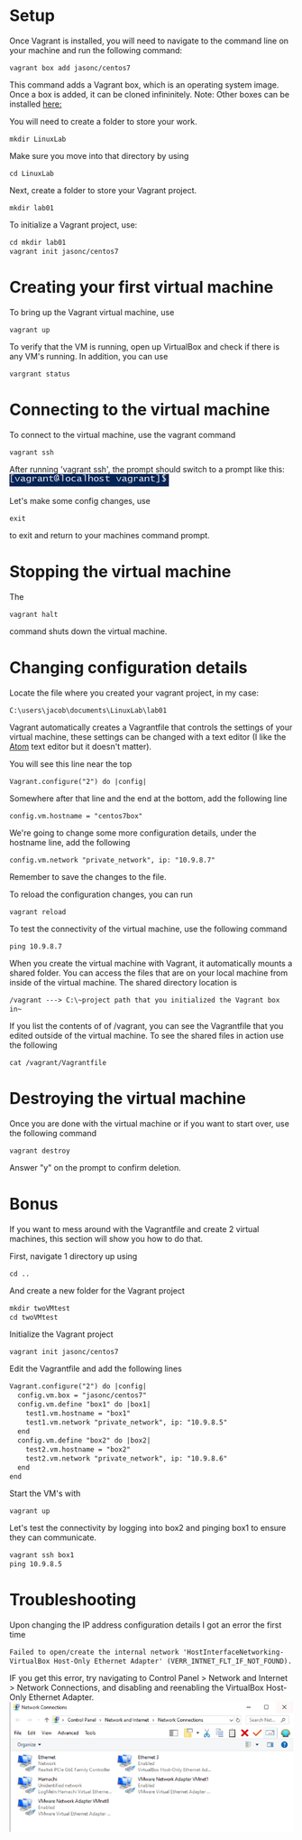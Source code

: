 # Setup
Once Vagrant is installed, you will need to navigate to the command line on your machine and run the following command:

```
vagrant box add jasonc/centos7
```

This command adds a Vagrant box, which is an operating system image. Once a box is added, it can be cloned infininitely.
Note: Other boxes can be installed [here:](https://app.vagrantup.com/boxes/search)

You will need to create a folder to store your work.
```
mkdir LinuxLab
```

Make sure you move into that directory by using
```
cd LinuxLab
```

Next, create a folder to store your Vagrant project.
```
mkdir lab01
```

To initialize a Vagrant project, use:
```
cd mkdir lab01
vagrant init jasonc/centos7
```

# Creating your first virtual machine

To bring up the Vagrant virtual machine, use
```
vagrant up
```

To verify that the VM is running, open up VirtualBox and check if there is any VM's running.
In addition, you can use
```
vargrant status
```

# Connecting to the virtual machine

To connect to the virtual machine, use the vagrant command
```
vagrant ssh
```
After running 'vagrant ssh', the prompt should switch to a prompt like this: ![](images/vagrantcmdLine.png)

Let's make some config changes, use
```
exit
```
to exit and return to your machines command prompt.

# Stopping the virtual machine

The
```
vagrant halt
```
command shuts down the virtual machine.

# Changing configuration details

Locate the file where you created your vagrant project, in my case:
```
C:\users\jacob\documents\LinuxLab\lab01
```
Vagrant automatically creates a Vagrantfile that controls the settings of your virtual machine, these
settings can be changed with a text editor (I like the [Atom](https://atom.io/) text editor but it doesn't matter).

You will see this line near the top
```
Vagrant.configure("2") do |config|
```
Somewhere after that line and the end at the bottom, add the following line
```
config.vm.hostname = "centos7box"
```
We're going to change some more configuration details, under the hostname line, add the following
```
config.vm.network "private_network", ip: "10.9.8.7"
```
Remember to save the changes to the file.

To reload the configuration changes, you can run
```
vagrant reload
```
To test the connectivity of the virtual machine, use the following command
```
ping 10.9.8.7
```
When you create the virtual machine with Vagrant, it automatically mounts a shared folder.
You can access the files that are on your local machine from inside of the virtual machine. The shared directory location is
```
/vagrant ---> C:\~project path that you initialized the Vagrant box in~
```
If you list the contents of of /vagrant, you can see the Vagrantfile that you edited outside of the virtual machine. To see the shared files in action use the following
```
cat /vagrant/Vagrantfile
```

# Destroying the virtual machine

Once you are done with the virtual machine or if you want to start over, use the following command
```
vagrant destroy
```
Answer "y" on the prompt to confirm deletion.

# Bonus

If you want to mess around with the Vagrantfile and create 2 virtual machines, this section will show you how to do that.

First, navigate 1 directory up using
```
cd ..
```
And create a new folder for the Vagrant project
```
mkdir twoVMtest
cd twoVMtest
```
Initialize the Vagrant project
```
vagrant init jasonc/centos7
```
Edit the Vagrantfile and add the following lines
```
Vagrant.configure("2") do |config|
  config.vm.box = "jasonc/centos7"
  config.vm.define "box1" do |box1|
    test1.vm.hostname = "box1"
    test1.vm.network "private_network", ip: "10.9.8.5"
  end
  config.vm.define "box2" do |box2|
    test2.vm.hostname = "box2"
    test2.vm.network "private_network", ip: "10.9.8.6"
  end
end
```
Start the VM's with
```
vagrant up
```
Let's test the connectivity by logging into box2 and pinging box1 to ensure they can communicate.
```
vagrant ssh box1
ping 10.9.8.5
```


# Troubleshooting

Upon changing the IP address configuration details I got an error the first time
```
Failed to open/create the internal network 'HostInterfaceNetworking-VirtualBox Host-Only Ethernet Adapter' (VERR_INTNET_FLT_IF_NOT_FOUND).
```
IF you get this error, try navigating to Control Panel > Network and Internet > Network Connections,
and disabling and reenabling the VirtualBox Host-Only Ethernet Adapter. ![](images/networkTroubleshooting.png)
